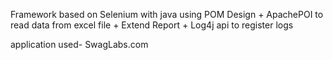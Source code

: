 Framework based on Selenium with java using POM Design + ApachePOI to read data from excel file + Extend Report + Log4j api to register logs

application used- SwagLabs.com
